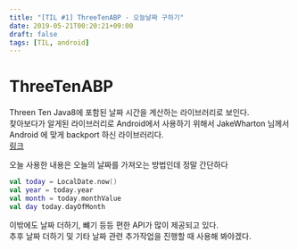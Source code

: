 ```yaml
---
title: "[TIL #1] ThreeTenABP - 오늘날짜 구하기"
date: 2019-05-21T00:20:21+09:00
draft: false
tags: [TIL, android]
---
```


# ThreeTenABP

Threen Ten Java8에 포함된 날짜 시간을 계산하는 라이브러리로 보인다.  
찾아보다가 알게된 라이브러리로 Android에서 사용하기 위해서 JakeWharton 님께서  
Android 에 맞게 backport 하신 라이브러리다.  
[링크](https://github.com/JakeWharton/ThreeTenABP)

오늘 사용한 내용은 오늘의 날짜를 가져오는 방법인데 정말 간단하다
```kotlin
val today = LocalDate.now()
val year = today.year
val month = today.monthValue
val day today.dayOfMonth
```

이밖에도 날짜 더하기, 뺴기 등등 편한 API가 많이 제공되고 있다.  
추후 날짜 더하기 및 기타 날짜 관련 추가작업을 진행할 때 사용해 봐야겠다.